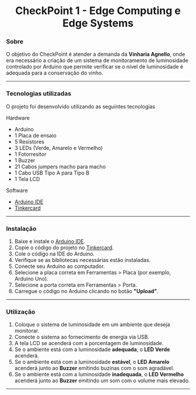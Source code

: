 <h1 align="center">
   CheckPoint 1 - Edge Computing e Edge Systems
</h1>

### Sobre

O objetivo do CheckPoint é atender a demanda da **Vinharia Agnello**, onde era necessário a criação de um sistema de monitoramento de luminosidade controlado por Arduino que permite verificar se o nível de luminosidade é adequada para a conservação do vinho.   

<hr>

### Tecnologias utilizadas

O projeto foi desenvolvido utilizando as seguintes tecnologias

Hardware

- Arduino 
- 1 Placa de ensaio
- 5 Resistores
- 3 LEDs (Verde, Amarelo e Vermelho)
- 1 Fotorresitor 
- 1 Buzzer
- 21 Cabos jumpers macho para macho
- 1 Cabo USB Tipo A para Tipo B
- 1 Tela LCD 

Software

- [Arduino IDE](https://www.arduino.cc/en/software)
- [Tinkercard](https://www.tinkercad.com)

<hr>

### Instalação

1. Baixe e instale o [Arduino IDE](https://www.arduino.cc/en/software).
2. Copie o código do projeto no [Tinkercard](https://www.tinkercad.com/things/34svMQR4K5T-checkpoint-edge-?sharecode=0xWWGmACIG5ZywkPIGMjdAKyNercjdW2pWyLtDT6DeE).
3. Cole o código na IDE do Arduino.
4. Verifique se as bibliotecas necessárias estão instaladas.
5. Conecte seu Arduino ao computador.
6. Selecione a placa correta em Ferramentas > Placa (por exemplo, Arduino Uno).
7. Selecione a porta correta em Ferramentas > Porta.
8. Carregue o código no Arduino clicando no botão **"Upload"**.

<hr>

### Utilização 

1. Coloque o sistema de luminosidade em um ambiente que deseja monitorar.
2. Conecte o sistema ao fornecimento de energia via USB.
3. A tela LCD se acenderá com a porcentagem de luminosidade.
4. Se o ambiente está com a luminosidade **adequada**, o **LED Verde** acenderá.
5. Se o ambiente está com a luminosidade **estável**, o **LED Amarelo** acenderá junto ao **Buzzer** emitindo buzinas com o som agradável.
6. Se o ambiente está com a luminosidade **inadequada**, o **LED Vermelho** acenderá junto ao **Buzzer** emitindo um som com o volume mais elevado. 

<hr>

